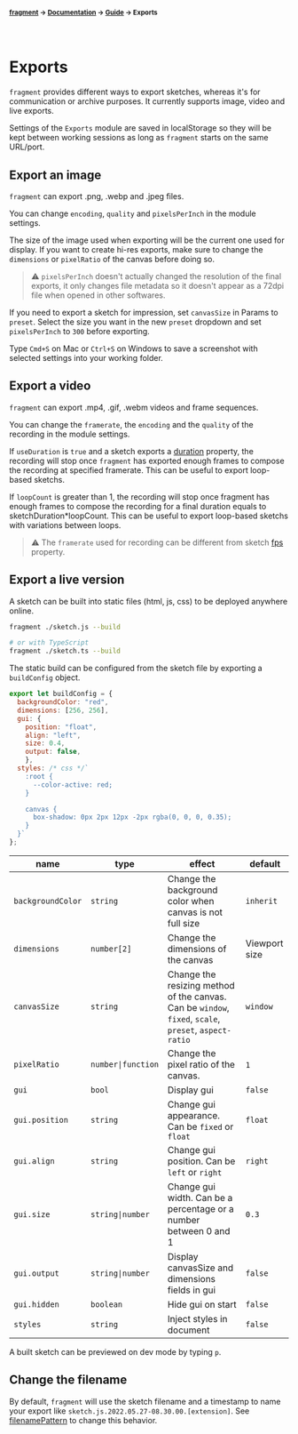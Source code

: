 #### <sup>[fragment](../../README.md) → [Documentation](../README.md) → [Guide](../README.md#guide) → Exports</sup>
<br>

# Exports

`fragment` provides different ways to export sketches, whereas it's for communication or archive purposes. It currently supports image, video and live exports.

Settings of the `Exports` module are saved in localStorage so they will be kept between working sessions as long as `fragment` starts on the same URL/port.

## Export an image

`fragment` can export .png, .webp and .jpeg files.

You can change `encoding`, `quality` and `pixelsPerInch` in the module settings.

The size of the image used when exporting will be the current one used for display. If you want to create hi-res exports, make sure to change the `dimensions` or `pixelRatio` of the canvas before doing so.

> ⚠️ `pixelsPerInch` doesn't actually changed the resolution of the final exports, it only changes file metadata so it doesn't appear as a 72dpi file when opened in other softwares.

If you need to export a sketch for impression, set `canvasSize` in Params to `preset`. Select the size you want in the new `preset` dropdown and set `pixelsPerInch` to `300` before exporting.

Type `Cmd+S` on Mac or `Ctrl+S` on Windows to save a screenshot with selected settings into your working folder.

## Export a video

`fragment` can export .mp4, .gif, .webm videos and frame sequences.

You can change the `framerate`, the `encoding` and the `quality` of the recording in the module settings.

If `useDuration` is `true` and a sketch exports a [duration](../api/sketch.md#duration) property, the recording will stop once `fragment` has exported enough frames to compose the recording at specified framerate. This can be useful to export loop-based sketchs.

If `loopCount` is greater than 1, the recording will stop once fragment has enough frames to compose the recording for a final duration equals to sketchDuration*loopCount. This can be useful to export loop-based sketchs with variations between loops.

> ⚠️ The `framerate` used for recording can be different from sketch [fps](../api/sketch.md#duration) property.

## Export a live version

A sketch can be built into static files (html, js, css) to be deployed anywhere online.

```sh
fragment ./sketch.js --build

# or with TypeScript
fragment ./sketch.ts --build
```

The static build can be configured from the sketch file by exporting a `buildConfig` object.

```js
export let buildConfig = {
  backgroundColor: "red",
  dimensions: [256, 256],
  gui: {
    position: "float",
    align: "left",
    size: 0.4,
    output: false,
	},
  styles: /* css */`
    :root {
      --color-active: red;
    }

    canvas {
      box-shadow: 0px 2px 12px -2px rgba(0, 0, 0, 0.35);
    }
  }`
};
```

| name | type | effect | default |
|---|---|---|---|
| `backgroundColor` | `string` | Change the background color when canvas is not full size | `inherit` |
| `dimensions` | `number[2]` | Change the dimensions of the canvas | Viewport size |
| `canvasSize`| `string` | Change the resizing method of the canvas. Can be `window`, `fixed`, `scale`, `preset`, `aspect-ratio` | `window` |
| `pixelRatio` | `number\|function` | Change the pixel ratio of the canvas. | `1` |
| `gui` | `bool` | Display gui | `false` |
| `gui.position` | `string` | Change gui appearance. Can be `fixed` or `float` | `float` |
| `gui.align` | `string` | Change gui position. Can be `left` or `right` | `right` |
| `gui.size` | `string\|number` | Change gui width. Can be a percentage or a number between 0 and 1 | `0.3`
| `gui.output` | `string\|number` | Display canvasSize and dimensions fields in gui | `false` |
| `gui.hidden` | `boolean` | Hide gui on start | `false` |
| `styles` | `string` | Inject styles in document | `false` |

A built sketch can be previewed on dev mode by typing `p`.

## Change the filename

By default, `fragment` will use the sketch filename and a timestamp to name your export like `sketch.js.2022.05.27-08.30.00.[extension]`. See [filenamePattern](../api/sketch.md#filenamepattern) to change this behavior.
